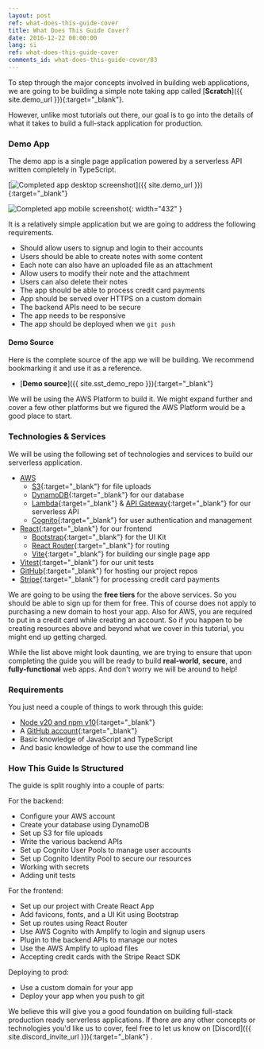 ```yaml
---
layout: post
ref: what-does-this-guide-cover
title: What Does This Guide Cover?
date: 2016-12-22 00:00:00
lang: si
ref: what-does-this-guide-cover
comments_id: what-does-this-guide-cover/83
---
```


To step through the major concepts involved in building web applications, we are going to be building a simple note taking app called [**Scratch**]({{ site.demo_url }}){:target="_blank"}.

However, unlike most tutorials out there, our goal is to go into the details of what it takes to build a full-stack application for production.

### Demo App

The demo app is a single page application powered by a serverless API written completely in TypeScript.

[![Completed app desktop screenshot](/assets/completed-app-desktop.png)]({{ site.demo_url }}){:target="_blank"}

![Completed app mobile screenshot](/assets/completed-app-mobile.png){: width="432" }

It is a relatively simple application but we are going to address the following requirements.

- Should allow users to signup and login to their accounts
- Users should be able to create notes with some content
- Each note can also have an uploaded file as an attachment
- Allow users to modify their note and the attachment
- Users can also delete their notes
- The app should be able to process credit card payments
- App should be served over HTTPS on a custom domain
- The backend APIs need to be secure
- The app needs to be responsive
- The app should be deployed when we `git push`

#### Demo Source

Here is the complete source of the app we will be building. We recommend bookmarking it and use it as a reference.

- [**Demo source**]({{ site.sst_demo_repo }}){:target="_blank"}

We will be using the AWS Platform to build it. We might expand further and cover a few other platforms but we figured the AWS Platform would be a good place to start.

### Technologies & Services

We will be using the following set of technologies and services to build our serverless application. 

- [AWS](https://aws.amazon.com)
  - [S3][S3]{:target="_blank"} for file uploads
  - [DynamoDB][DynamoDB]{:target="_blank"} for our database
  - [Lambda][Lambda]{:target="_blank"} & [API Gateway][APIG]{:target="_blank"} for our serverless API
  - [Cognito][Cognito]{:target="_blank"} for user authentication and management
- [React][React]{:target="_blank"} for our frontend
  - [Bootstrap][Bootstrap]{:target="_blank"} for the UI Kit
  - [React Router][RR]{:target="_blank"} for routing
  - [Vite][Vite]{:target="_blank"} for building our single page app
- [Vitest][Vitest]{:target="_blank"} for our unit tests
- [GitHub][GitHub]{:target="_blank"} for hosting our project repos
- [Stripe][Stripe]{:target="_blank"} for processing credit card payments

We are going to be using the **free tiers** for the above services. So you should be able to sign up for them for free. This of course does not apply to purchasing a new domain to host your app. Also for AWS, you are required to put in a credit card while creating an account. So if you happen to be creating resources above and beyond what we cover in this tutorial, you might end up getting charged.

While the list above might look daunting, we are trying to ensure that upon completing the guide you will be ready to build **real-world**, **secure**, and **fully-functional** web apps. And don't worry we will be around to help!

### Requirements

You just need a couple of things to work through this guide:

- [Node v20 and npm v10](https://nodejs.org/en/download/package-manager){:target="_blank"}
- A [GitHub account](https://github.com/join){:target="_blank"}
- Basic knowledge of JavaScript and TypeScript
- And basic knowledge of how to use the command line

### How This Guide Is Structured

The guide is split roughly into a couple of parts:

For the backend:

- Configure your AWS account
- Create your database using DynamoDB
- Set up S3 for file uploads
- Write the various backend APIs
- Set up Cognito User Pools to manage user accounts
- Set up Cognito Identity Pool to secure our resources
- Working with secrets
- Adding unit tests

For the frontend:

- Set up our project with Create React App
- Add favicons, fonts, and a UI Kit using Bootstrap
- Set up routes using React Router
- Use AWS Cognito with Amplify to login and signup users
- Plugin to the backend APIs to manage our notes
- Use the AWS Amplify to upload files 
- Accepting credit cards with the Stripe React SDK

Deploying to prod:

- Use a custom domain for your app
- Deploy your app when you push to git


We believe this will give you a good foundation on building full-stack production ready serverless applications. If there are any other concepts or technologies you'd like us to cover, feel free to let us know on [Discord]({{ site.discord_invite_url }}){:target="_blank"} .

[APIG]: https://aws.amazon.com/api-gateway/
[Bootstrap]: http://getbootstrap.com/
[Cognito]: https://aws.amazon.com/cognito/
[DynamoDB]: https://aws.amazon.com/dynamodb/
[GitHub]: https://github.com/
[Lambda]: https://aws.amazon.com/lambda/
[RR]: https://reactrouter.com/
[Vite]: https://vitejs.dev
[Vitest]: https://vitest.dev
[React]: https://facebook.github.io/react/
[S3]: https://aws.amazon.com/s3/
[Stripe]: https://stripe.com/

